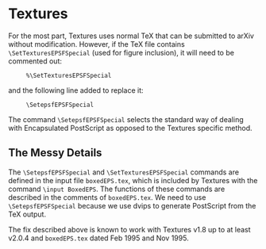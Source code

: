 # Textures

For the most part, Textures uses normal TeX that can be submitted to
arXiv without modification. However, if the TeX file contains
`\SetTexturesEPSFSpecial` (used for figure inclusion), it will need to
be commented out:

``` 
     %\SetTexturesEPSFSpecial
```

and the following line added to replace it:

``` 
     \SetepsfEPSFSpecial
```

The command `\SetepsfEPSFSpecial` selects the standard way of dealing
with Encapsulated PostScript as opposed to the Textures specific method.

## The Messy Details

The `\SetepsfEPSFSpecial` and `\SetTexturesEPSFSpecial` commands are
defined in the input file `boxedEPS.tex`, which is included by Textures
with the command `\input BoxedEPS`. The functions of these commands are
described in the comments of `boxedEPS.tex`. We need to use
`\SetepsfEPSFSpecial` because we use dvips to generate PostScript from
the TeX output.

The fix described above is known to work with Textures v1.8 up to at
least v2.0.4 and `boxedEPS.tex` dated Feb 1995 and Nov 1995.
